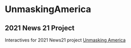 # UnmaskingAmerica

## 2021 News 21 Project

Interactives for 2021 News21 project [Unmasking America](https://unmaskingamerica.news21.com)
